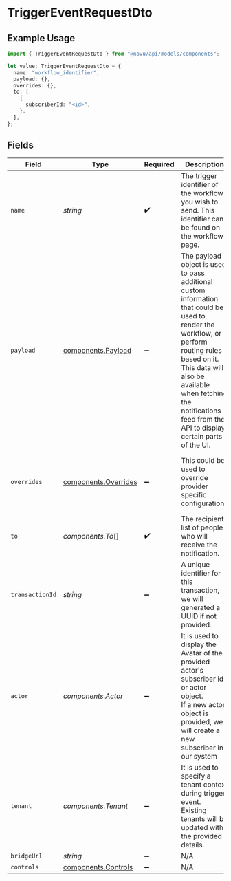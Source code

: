 # TriggerEventRequestDto

## Example Usage

```typescript
import { TriggerEventRequestDto } from "@novu/api/models/components";

let value: TriggerEventRequestDto = {
  name: "workflow_identifier",
  payload: {},
  overrides: {},
  to: [
    {
      subscriberId: "<id>",
    },
  ],
};
```

## Fields

| Field                                                                                                                                                                                                                                                                           | Type                                                                                                                                                                                                                                                                            | Required                                                                                                                                                                                                                                                                        | Description                                                                                                                                                                                                                                                                     | Example                                                                                                                                                                                                                                                                         |
| ------------------------------------------------------------------------------------------------------------------------------------------------------------------------------------------------------------------------------------------------------------------------------- | ------------------------------------------------------------------------------------------------------------------------------------------------------------------------------------------------------------------------------------------------------------------------------- | ------------------------------------------------------------------------------------------------------------------------------------------------------------------------------------------------------------------------------------------------------------------------------- | ------------------------------------------------------------------------------------------------------------------------------------------------------------------------------------------------------------------------------------------------------------------------------- | ------------------------------------------------------------------------------------------------------------------------------------------------------------------------------------------------------------------------------------------------------------------------------- |
| `name`                                                                                                                                                                                                                                                                          | *string*                                                                                                                                                                                                                                                                        | :heavy_check_mark:                                                                                                                                                                                                                                                              | The trigger identifier of the workflow you wish to send. This identifier can be found on the workflow page.                                                                                                                                                                     | workflow_identifier                                                                                                                                                                                                                                                             |
| `payload`                                                                                                                                                                                                                                                                       | [components.Payload](../../models/components/payload.md)                                                                                                                                                                                                                        | :heavy_minus_sign:                                                                                                                                                                                                                                                              | The payload object is used to pass additional custom information that could be used to render the workflow, or perform routing rules based on it. <br/>      This data will also be available when fetching the notifications feed from the API to display certain parts of the UI. | {<br/>"comment_id": "string",<br/>"post": {<br/>"text": "string"<br/>}<br/>}                                                                                                                                                                                                    |
| `overrides`                                                                                                                                                                                                                                                                     | [components.Overrides](../../models/components/overrides.md)                                                                                                                                                                                                                    | :heavy_minus_sign:                                                                                                                                                                                                                                                              | This could be used to override provider specific configurations                                                                                                                                                                                                                 | {<br/>"fcm": {<br/>"data": {<br/>"key": "value"<br/>}<br/>}<br/>}                                                                                                                                                                                                               |
| `to`                                                                                                                                                                                                                                                                            | *components.To*[]                                                                                                                                                                                                                                                               | :heavy_check_mark:                                                                                                                                                                                                                                                              | The recipients list of people who will receive the notification.                                                                                                                                                                                                                |                                                                                                                                                                                                                                                                                 |
| `transactionId`                                                                                                                                                                                                                                                                 | *string*                                                                                                                                                                                                                                                                        | :heavy_minus_sign:                                                                                                                                                                                                                                                              | A unique identifier for this transaction, we will generated a UUID if not provided.                                                                                                                                                                                             |                                                                                                                                                                                                                                                                                 |
| `actor`                                                                                                                                                                                                                                                                         | *components.Actor*                                                                                                                                                                                                                                                              | :heavy_minus_sign:                                                                                                                                                                                                                                                              | It is used to display the Avatar of the provided actor's subscriber id or actor object.<br/>    If a new actor object is provided, we will create a new subscriber in our system<br/>                                                                                           |                                                                                                                                                                                                                                                                                 |
| `tenant`                                                                                                                                                                                                                                                                        | *components.Tenant*                                                                                                                                                                                                                                                             | :heavy_minus_sign:                                                                                                                                                                                                                                                              | It is used to specify a tenant context during trigger event.<br/>    Existing tenants will be updated with the provided details.<br/>                                                                                                                                           |                                                                                                                                                                                                                                                                                 |
| `bridgeUrl`                                                                                                                                                                                                                                                                     | *string*                                                                                                                                                                                                                                                                        | :heavy_minus_sign:                                                                                                                                                                                                                                                              | N/A                                                                                                                                                                                                                                                                             |                                                                                                                                                                                                                                                                                 |
| `controls`                                                                                                                                                                                                                                                                      | [components.Controls](../../models/components/controls.md)                                                                                                                                                                                                                      | :heavy_minus_sign:                                                                                                                                                                                                                                                              | N/A                                                                                                                                                                                                                                                                             |                                                                                                                                                                                                                                                                                 |